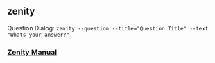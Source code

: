 ## zenity

Question Dialog: `zenity --question --title="Question Title" --text "Whats your answer?"`



### [Zenity Manual](https://help.gnome.org/users/zenity/stable/)
